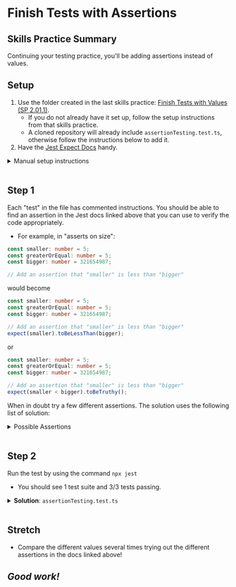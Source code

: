 # Finish Tests with Assertions

## Skills Practice Summary

Continuing your testing practice, you'll be adding assertions instead of values.

## Setup

1. Use the folder created in the last skills practice:
   <a target="\blank" href="https://devmountain.github.io/qa_student_assignments/units/unit_2_engineering/2.01/sp2.01.1.html">Finish
   Tests with Values (SP 2.01.1)</a>.
   - If you do not already have it set up, follow the setup instructions from
     that skills practice.
   - A cloned repository will already include `assertionTesting.test.ts`,
     otherwise follow the instructions below to add it.
2. Have the [Jest Expect Docs](https://jestjs.io/docs/en/expect) handy.

<details><summary>Manual setup instructions</summary>

1. Open the folder created for
   <a target="\blank" href="https://devmountain.github.io/qa_student_assignments/units/unit_2_engineering/2.01/sp2.01.1.html">Finish
   Tests with Values (SP 2.01.1)</a>
1. Add a new file called: `assertionTesting.test.ts`
1. Copy in the code below.

```typescript
describe("testing assertions", () => {
  it("asserts on size", () => {
    const smaller: number = 5;
    const greaterOrEqual: number = 5;
    const bigger: number = 321654987;

    // Add an assertion that "smaller" is less than "bigger"

    // Add another assertion that "greaterOrEqual" is greater than or equal to "smaller"

    // Add a final assertion that "bigger" is *not* less than "smaller"
  });
  it("asserts on truth", () => {
    const hello: string = "Hello World";
    const sentence: string = "The quick brown fox jumped over the lazy dog.";

    // One of these statements is true, and one is not. Wrap each in the appropriate assertion!
    hello.includes("Hi There");
    sentence.includes("fox");
  });
  it("asserts on things being the same", () => {
    const numberCompare1: number = 3.14159;
    const numberCompare2: number = 3.14;
    const stringCompare1: string = "Hi";
    const stringCompare2: string = "Hi";

    // Add a passing assertion comparing numberCompare1 and numberCompare2 based on being equal

    // Add a passing assertion comparing stringCompare1 and stringCompare2 based on being equal
  });
});
```

</details>

</br>

## Step 1

Each "test" in the file has commented instructions. You should be able to find
an assertion in the Jest docs linked above that you can use to verify the code
appropriately.

- For example, in "asserts on size":

```typescript
const smaller: number = 5;
const greaterOrEqual: number = 5;
const bigger: number = 321654987;

// Add an assertion that "smaller" is less than "bigger"
```

would become

```typescript
const smaller: number = 5;
const greaterOrEqual: number = 5;
const bigger: number = 321654987;

// Add an assertion that "smaller" is less than "bigger"
expect(smaller).toBeLessThan(bigger);
```

or

```typescript
const smaller: number = 5;
const greaterOrEqual: number = 5;
const bigger: number = 321654987;

// Add an assertion that "smaller" is less than "bigger"
expect(smaller < bigger).toBeTruthy();
```

When in doubt try a few different assertions. The solution uses the following
list of solution:

<details><summary>Possible Assertions</summary>

- toBeLessThan
- toBeGreaterThanOrEqual
- toBeTruthy
- toBeFalsy
- toEqual
- _and_ the `.not` modifier

</details>
<br />

## Step 2

Run the test by using the command `npx jest`

- You should see 1 test suite and 3/3 tests passing.

<details><summary><strong>Solution</strong>: <code>assertionTesting.test.ts</code></summary>

```typescript
describe("testing assertions", () => {
  it("asserts on size", () => {
    const smaller: number = 5;
    const greaterOrEqual: number = 5;
    const bigger: number = 321654987;

    // Add an assertion that "smaller" is less than "bigger"
    expect(smaller).toBeLessThan(bigger);
    // Add another assertion that "greaterOrEqual" is greater than or equal to "smaller"
    expect(greaterOrEqual).toBeGreaterThanOrEqual(smaller);
    // Add a final assertion that "bigger" is *not* less than "smaller"
    expect(bigger).not.toBeLessThan(smaller);
  });
  it("asserts on truth", () => {
    const hello: string = "Hello World";
    const sentence: string = "The quick brown fox jumped over the lazy dog.";

    // One of these statements is true, and one is not. Wrap each in the appropriate assertion!
    hello.includes("Hi There");
    sentence.includes("fox");
    expect(hello.includes("Hi There")).toBeFalsy();
    expect(sentence.includes("fox")).toBeTruthy();
  });
  it("asserts on things being the same", () => {
    const numberCompare1: number = 3.14159;
    const numberCompare2: number = 3.14;
    const stringCompare1: string = "Hi";
    const stringCompare2: string = "Hi";

    // Add a passing assertion comparing numberCompare1 and numberCompare2 based on being equal
    expect(numberCompare1).not.toEqual(numberCompare2);
    // Add a passing assertion comparing stringCompare1 and stringCompare2 based on being equal
    expect(stringCompare1).toEqual(stringCompare2);
  });
});
```

</details>

</br>

## Stretch

- Compare the different values several times trying out the different assertions
  in the docs linked above!

## **_Good work!_**
